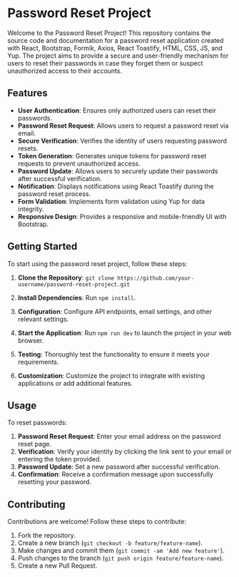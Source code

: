 # Password Reset Project

Welcome to the Password Reset Project! This repository contains the source code and documentation for a password reset application created with React, Bootstrap, Formik, Axios, React Toastify, HTML, CSS, JS, and Yup. The project aims to provide a secure and user-friendly mechanism for users to reset their passwords in case they forget them or suspect unauthorized access to their accounts.

## Features

- **User Authentication**: Ensures only authorized users can reset their passwords.
- **Password Reset Request**: Allows users to request a password reset via email.
- **Secure Verification**: Verifies the identity of users requesting password resets.
- **Token Generation**: Generates unique tokens for password reset requests to prevent unauthorized access.
- **Password Update**: Allows users to securely update their passwords after successful verification.
- **Notification**: Displays notifications using React Toastify during the password reset process.
- **Form Validation**: Implements form validation using Yup for data integrity.
- **Responsive Design**: Provides a responsive and mobile-friendly UI with Bootstrap.

## Getting Started

To start using the password reset project, follow these steps:

1. **Clone the Repository**: `git clone https://github.com/your-username/password-reset-project.git`

2. **Install Dependencies**: Run `npm install`.

3. **Configuration**: Configure API endpoints, email settings, and other relevant settings.

4. **Start the Application**: Run `npm run dev` to launch the project in your web browser.

5. **Testing**: Thoroughly test the functionality to ensure it meets your requirements.

6. **Customization**: Customize the project to integrate with existing applications or add additional features.

## Usage

To reset passwords:

1. **Password Reset Request**: Enter your email address on the password reset page.
2. **Verification**: Verify your identity by clicking the link sent to your email or entering the token provided.
3. **Password Update**: Set a new password after successful verification.
4. **Confirmation**: Receive a confirmation message upon successfully resetting your password.

## Contributing

Contributions are welcome! Follow these steps to contribute:

1. Fork the repository.
2. Create a new branch (`git checkout -b feature/feature-name`).
3. Make changes and commit them (`git commit -am 'Add new feature'`).
4. Push changes to the branch (`git push origin feature/feature-name`).
5. Create a new Pull Request.